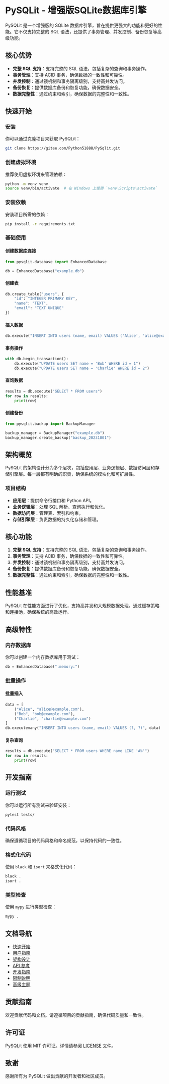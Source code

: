 # PySQLit - 增强版SQLite数据库引擎

PySQLit 是一个增强版的 SQLite 数据库引擎，旨在提供更强大的功能和更好的性能。它不仅支持完整的 SQL 语法，还提供了事务管理、并发控制、备份恢复等高级功能。

## 核心优势

- **完整 SQL 支持**：支持完整的 SQL 语法，包括复杂的查询和事务操作。
- **事务管理**：支持 ACID 事务，确保数据的一致性和可靠性。
- **并发控制**：通过锁机制和事务隔离级别，支持高并发访问。
- **备份恢复**：提供数据库备份和恢复功能，确保数据安全。
- **数据完整性**：通过约束和索引，确保数据的完整性和一致性。

## 快速开始

### 安装

你可以通过克隆项目来获取 PySQLit：

```bash
git clone https://gitee.com/Python51888/PySqlit.git
```

### 创建虚拟环境

推荐使用虚拟环境来管理依赖：

```bash
python -m venv venv
source venv/bin/activate  # 在 Windows 上使用 `venv\Scripts\activate`
```

### 安装依赖

安装项目所需的依赖：

```bash
pip install -r requirements.txt
```

### 基础使用

#### 创建数据库连接

```python
from pysqlit.database import EnhancedDatabase

db = EnhancedDatabase("example.db")
```

#### 创建表

```python
db.create_table("users", {
    "id": "INTEGER PRIMARY KEY",
    "name": "TEXT",
    "email": "TEXT UNIQUE"
})
```

#### 插入数据

```python
db.execute("INSERT INTO users (name, email) VALUES ('Alice', 'alice@example.com')")
```

#### 事务操作

```python
with db.begin_transaction():
    db.execute("UPDATE users SET name = 'Bob' WHERE id = 1")
    db.execute("UPDATE users SET name = 'Charlie' WHERE id = 2")
```

#### 查询数据

```python
results = db.execute("SELECT * FROM users")
for row in results:
    print(row)
```

#### 创建备份

```python
from pysqlit.backup import BackupManager

backup_manager = BackupManager("example.db")
backup_manager.create_backup("backup_20231001")
```

## 架构概览

PySQLit 的架构设计分为多个层次，包括应用层、业务逻辑层、数据访问层和存储引擎层。每一层都有明确的职责，确保系统的模块化和可扩展性。

### 项目结构

- **应用层**：提供命令行接口和 Python API。
- **业务逻辑层**：处理 SQL 解析、查询执行和优化。
- **数据访问层**：管理表、索引和约束。
- **存储引擎层**：负责数据的持久化存储和管理。

## 核心功能

1. **完整 SQL 支持**：支持完整的 SQL 语法，包括复杂的查询和事务操作。
2. **事务管理**：支持 ACID 事务，确保数据的一致性和可靠性。
3. **并发控制**：通过锁机制和事务隔离级别，支持高并发访问。
4. **备份恢复**：提供数据库备份和恢复功能，确保数据安全。
5. **数据完整性**：通过约束和索引，确保数据的完整性和一致性。

## 性能基准

PySQLit 在性能方面进行了优化，支持高并发和大规模数据处理。通过缓存策略和连接池，确保系统的高效运行。

## 高级特性

### 内存数据库

你可以创建一个内存数据库用于测试：

```python
db = EnhancedDatabase(":memory:")
```

### 批量操作

#### 批量插入

```python
data = [
    ("Alice", "alice@example.com"),
    ("Bob", "bob@example.com"),
    ("Charlie", "charlie@example.com")
]
db.executemany("INSERT INTO users (name, email) VALUES (?, ?)", data)
```

#### 复杂查询

```python
results = db.execute("SELECT * FROM users WHERE name LIKE 'A%'")
for row in results:
    print(row)
```

## 开发指南

### 运行测试

你可以运行所有测试来验证安装：

```bash
pytest tests/
```

### 代码风格

确保遵循项目的代码风格和命名规范，以保持代码的一致性。

### 格式化代码

使用 `black` 和 `isort` 来格式化代码：

```bash
black .
isort .
```

### 类型检查

使用 `mypy` 进行类型检查：

```bash
mypy .
```

## 文档导航

- [快速开始](docs/index.md#快速开始)
- [用户指南](docs/usage-guide.md)
- [架构设计](docs/architecture.md)
- [API 参考](docs/api-reference.md)
- [开发指南](docs/development.md)
- [限制说明](docs/limitations.md)
- [高级主题](docs/advanced-topics.md)

## 贡献指南

欢迎贡献代码和文档。请遵循项目的贡献指南，确保代码质量和一致性。

## 许可证

PySQLit 使用 MIT 许可证。详情请参阅 [LICENSE](LICENSE) 文件。

## 致谢

感谢所有为 PySQLit 做出贡献的开发者和社区成员。